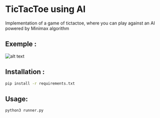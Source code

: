# TicTacToe using AI

Implementation of a game of tictactoe, where you can play against an AI powered by Minimax algorithm

## Exemple :
![alt text](https://artamis.xyz/images/tictactoe.png)


## Installation :
```bash
pip install -r requirements.txt
```

## Usage:
```bash
python3 runner.py
```
